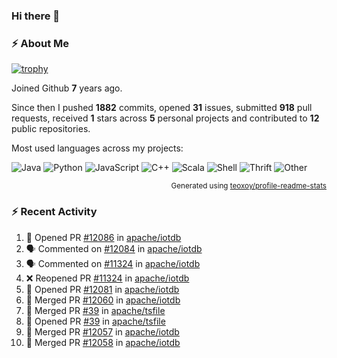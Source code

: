 ### Hi there 👋

### :zap: About Me

[![trophy](https://github-profile-trophy.vercel.app/?username=HTHou&theme=onedark)](https://github.com/ryo-ma/github-profile-trophy)
   
Joined Github **7** years ago.

Since then I pushed **1882** commits, opened **31** issues, submitted **918** pull requests, received **1** stars across **5** personal projects and contributed to **12** public repositories.

Most used languages across my projects:

![Java](https://img.shields.io/static/v1?style=flat-square&label=%E2%A0%80&color=555&labelColor=%23b07219&message=Java%EF%B8%B195.4%25)
![Python](https://img.shields.io/static/v1?style=flat-square&label=%E2%A0%80&color=555&labelColor=%233572A5&message=Python%EF%B8%B11.2%25)
![JavaScript](https://img.shields.io/static/v1?style=flat-square&label=%E2%A0%80&color=555&labelColor=%23f1e05a&message=JavaScript%EF%B8%B10.7%25)
![C++](https://img.shields.io/static/v1?style=flat-square&label=%E2%A0%80&color=555&labelColor=%23f34b7d&message=C%2B%2B%EF%B8%B10.5%25)
![Scala](https://img.shields.io/static/v1?style=flat-square&label=%E2%A0%80&color=555&labelColor=%23c22d40&message=Scala%EF%B8%B10.4%25)
![Shell](https://img.shields.io/static/v1?style=flat-square&label=%E2%A0%80&color=555&labelColor=%2389e051&message=Shell%EF%B8%B10.3%25)
![Thrift](https://img.shields.io/static/v1?style=flat-square&label=%E2%A0%80&color=555&labelColor=%23D12127&message=Thrift%EF%B8%B10.3%25)
![Other](https://img.shields.io/static/v1?style=flat-square&label=%E2%A0%80&color=555&labelColor=%23ededed&message=Other%EF%B8%B10.8%25)

<p align="right"><sub>Generated using <a href="https://github.com/marketplace/actions/profile-readme-stats">teoxoy/profile-readme-stats</a></sub></p>


<!--![](https://github.com/HTHou/HTHou/blob/output/github-contribution-grid-snake.svg)-->

<!--![Haonan Hou's github stats](https://github-readme-stats.vercel.app/api?username=HTHou&count_private=true&show_icons=true&theme=onedark)-->

<!--![Haonan Hou's wakatime stats](https://github-readme-stats.vercel.app/api/wakatime?username=HTHou&layout=compact&theme=onedark)-->

<!--![Top Langs](https://github-readme-stats.vercel.app/api/top-langs/?username=HTHou&theme=onedark&layout=compact)-->

### :zap: Recent Activity
<!--START_SECTION:activity-->
1. 💪 Opened PR [#12086](https://github.com/apache/iotdb/pull/12086) in [apache/iotdb](https://github.com/apache/iotdb)
2. 🗣 Commented on [#12084](https://github.com/apache/iotdb/pull/12084#issuecomment-1963397892) in [apache/iotdb](https://github.com/apache/iotdb)
3. 🗣 Commented on [#11324](https://github.com/apache/iotdb/pull/11324#issuecomment-1963395748) in [apache/iotdb](https://github.com/apache/iotdb)
4. ❌ Reopened PR [#11324](https://github.com/apache/iotdb/pull/11324) in [apache/iotdb](https://github.com/apache/iotdb)
5. 💪 Opened PR [#12081](https://github.com/apache/iotdb/pull/12081) in [apache/iotdb](https://github.com/apache/iotdb)
6. 🎉 Merged PR [#12060](https://github.com/apache/iotdb/pull/12060) in [apache/iotdb](https://github.com/apache/iotdb)
7. 🎉 Merged PR [#39](https://github.com/apache/tsfile/pull/39) in [apache/tsfile](https://github.com/apache/tsfile)
8. 💪 Opened PR [#39](https://github.com/apache/tsfile/pull/39) in [apache/tsfile](https://github.com/apache/tsfile)
9. 🎉 Merged PR [#12057](https://github.com/apache/iotdb/pull/12057) in [apache/iotdb](https://github.com/apache/iotdb)
10. 🎉 Merged PR [#12058](https://github.com/apache/iotdb/pull/12058) in [apache/iotdb](https://github.com/apache/iotdb)
<!--END_SECTION:activity-->

<!--
**HTHou/HTHou** is a ✨ _special_ ✨ repository because its `README.md` (this file) appears on your GitHub profile.

Here are some ideas to get you started:

- 🔭 I’m currently working on ...
- 🌱 I’m currently learning ...
- 👯 I’m looking to collaborate on ...
- 🤔 I’m looking for help with ...
- 💬 Ask me about ...
- 📫 How to reach me: ...
- 😄 Pronouns: ...
- ⚡ Fun fact: ...
-->
